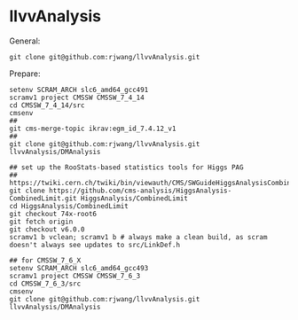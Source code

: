 llvvAnalysis
==============

General:

	git clone git@github.com:rjwang/llvvAnalysis.git


Prepare:

	setenv SCRAM_ARCH slc6_amd64_gcc491
	scramv1 project CMSSW CMSSW_7_4_14
	cd CMSSW_7_4_14/src
	cmsenv
	##
	git cms-merge-topic ikrav:egm_id_7.4.12_v1
	##
	git clone git@github.com:rjwang/llvvAnalysis.git llvvAnalysis/DMAnalysis

	## set up the RooStats-based statistics tools for Higgs PAG
	## https://twiki.cern.ch/twiki/bin/viewauth/CMS/SWGuideHiggsAnalysisCombinedLimit
	git clone https://github.com/cms-analysis/HiggsAnalysis-CombinedLimit.git HiggsAnalysis/CombinedLimit
	cd HiggsAnalysis/CombinedLimit
	git checkout 74x-root6
	git fetch origin
	git checkout v6.0.0
	scramv1 b vclean; scramv1 b # always make a clean build, as scram doesn't always see updates to src/LinkDef.h

	## for CMSSW_7_6_X
	setenv SCRAM_ARCH slc6_amd64_gcc493
	scramv1 project CMSSW CMSSW_7_6_3
	cd CMSSW_7_6_3/src
	cmsenv
	git clone git@github.com:rjwang/llvvAnalysis.git llvvAnalysis/DMAnalysis
